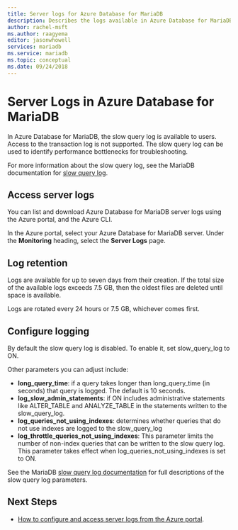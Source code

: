 ```yaml
---
title: Server logs for Azure Database for MariaDB
description: Describes the logs available in Azure Database for MariaDB, and the available parameters for enabling different logging levels.
author: rachel-msft
ms.author: raagyema
editor: jasonwhowell
services: mariadb
ms.service: mariadb
ms.topic: conceptual
ms.date: 09/24/2018
---
```

# Server Logs in Azure Database for MariaDB
In Azure Database for MariaDB, the slow query log is available to users. Access to the transaction log is not supported. The slow query log can be used to identify performance bottlenecks for troubleshooting.

For more information about the slow query log, see the MariaDB documentation for [slow query log](https://mariadb.com/kb/en/library/slow-query-log-overview/).

## Access server logs
You can list and download Azure Database for MariaDB server logs using the Azure portal, and the Azure CLI.

In the Azure portal, select your Azure Database for MariaDB server. Under the **Monitoring** heading, select the **Server Logs** page.

<!-- For more information on Azure CLI, see [Configure and access server logs using Azure CLI](howto-configure-server-logs-in-cli.md).-->

## Log retention
Logs are available for up to seven days from their creation. If the total size of the available logs exceeds 7.5 GB, then the oldest files are deleted until space is available.

Logs are rotated every 24 hours or 7.5 GB, whichever comes first.

## Configure logging
By default the slow query log is disabled. To enable it, set slow_query_log to ON.

Other parameters you can adjust include:

- **long_query_time**: if a query takes longer than long_query_time (in seconds) that query is logged. The default is 10 seconds.
- **log_slow_admin_statements**: if ON includes administrative statements like ALTER_TABLE and ANALYZE_TABLE in the statements written to the slow_query_log.
- **log_queries_not_using_indexes**: determines whether queries that do not use indexes are logged to the slow_query_log
- **log_throttle_queries_not_using_indexes**: This parameter limits the number of non-index queries that can be written to the slow query log. This parameter takes effect when log_queries_not_using_indexes is set to ON.

See the MariaDB [slow query log documentation](https://mariadb.com/kb/en/library/slow-query-log-overview/) for full descriptions of the slow query log parameters.

## Next Steps
- [How to configure and access server logs from the Azure portal](howto-configure-server-logs-in-portal.md).
